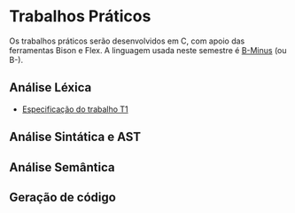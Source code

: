 # Trabalhos Práticos

Os trabalhos práticos serão desenvolvidos em C, com apoio das ferramentas Bison e Flex.
A linguagem usada neste semestre é [B-Minus](./Linguagem/Manual.md) (ou B-).

## Análise Léxica

- [Especificação do trabalho T1](./T1/README.md)

 
## Análise Sintática e AST




## Análise Semântica

## Geração de código



